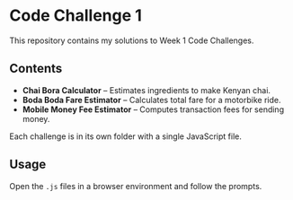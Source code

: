# Code Challenge 1

This repository contains my solutions to Week 1 Code Challenges.

## Contents

- **Chai Bora Calculator** – Estimates ingredients to make Kenyan chai.
- **Boda Boda Fare Estimator** – Calculates total fare for a motorbike ride.
- **Mobile Money Fee Estimator** – Computes transaction fees for sending money.

Each challenge is in its own folder with a single JavaScript file.

## Usage

Open the `.js` files in a browser environment and follow the prompts.
